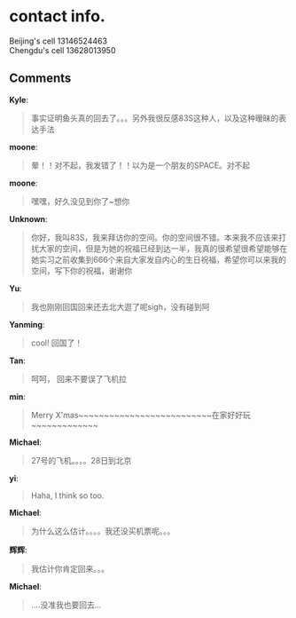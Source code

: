 # contact info.

<div id="msgcns!9884D0A402622CB2!2196" class="bvMsg"><div>Beijing's cell 13146524463</div>
<div>Chengdu's cell 13628013950</div></div>

## Comments

**Kyle**:
> 事实证明鱼头真的回去了。。。另外我很反感83S这种人，以及这种暧昧的表达手法

**moone**:
> 晕！！对不起，我发错了！！以为是一个朋友的SPACE。对不起

**moone**:
> 嘿嘿，好久没见到你了~想你

**Unknown**:
> 你好，我叫83S，我来拜访你的空间。你的空间很不错。本来我不应该来打扰大家的空间，但是为她的祝福已经到达一半，我真的很希望很希望能够在她实习之前收集到666个来自大家发自内心的生日祝福，希望你可以来我的空间，写下你的祝福，谢谢你

**Yu**:
> 我也刚刚回国回来还去北大逛了呢sigh，没有碰到阿

**Yanming**:
> cool! 回国了！

**Tan**:
> 呵呵， 回来不要误了飞机拉

**min**:
> Merry X\'mas~~~~~~~~~~~~~~~~~~~~~~~~~~在家好好玩~~~~~~~~~~~~~

**Michael**:
> 27号的飞机。。。。28日到北京

**yi**:
> Haha, I think so too.

**Michael**:
> 为什么这么估计。。。。我还没买机票呢。。。

**辉辉**:
> 我估计你肯定回来。。。

**Michael**:
> ....没准我也要回去...

